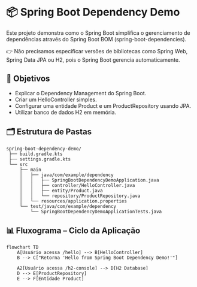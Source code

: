# 📦 Spring Boot Dependency Demo

Este projeto demonstra como o Spring Boot simplifica o gerenciamento de dependências através do Spring Boot BOM (spring-boot-dependencies).

👉 Não precisamos especificar versões de bibliotecas como Spring Web, Spring Data JPA ou H2, pois o Spring Boot gerencia automaticamente.

## 🎯 Objetivos

- Explicar o Dependency Management do Spring Boot.
- Criar um HelloController simples.
- Configurar uma entidade Product e um ProductRepository usando JPA.
- Utilizar banco de dados H2 em memória.

## 🗂 Estrutura de Pastas

```plaintext
spring-boot-dependency-demo/
 ├── build.gradle.kts
 ├── settings.gradle.kts
 └── src
     ├── main
     │   ├── java/com/example/dependency
     │   │   ├── SpringBootDependencyDemoApplication.java
     │   │   ├── controller/HelloController.java
     │   │   ├── entity/Product.java
     │   │   └── repository/ProductRepository.java
     │   └── resources/application.properties
     └── test/java/com/example/dependency
         └── SpringBootDependencyDemoApplicationTests.java

```

## 📊 Fluxograma – Ciclo da Aplicação

```mermaid
flowchart TD
    A[Usuário acessa /hello] --> B[HelloController]
    B --> C["Retorna 'Hello from Spring Boot Dependency Demo!'"]

    A2[Usuário acessa /h2-console] --> D[H2 Database]
    D --> E[ProductRepository]
    E --> F[Entidade Product]
```
